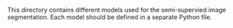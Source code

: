 This directory contains different models used for the semi-supervied image segmentation. Each model should be defined in a separate Python file.